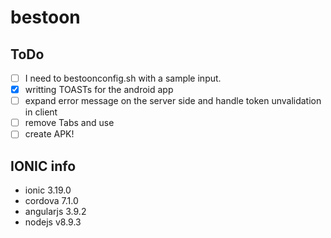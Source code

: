 # bestoon


## ToDo
-[ ] I need to bestoonconfig.sh with a sample input.
-[x] writting TOASTs for the android app
-[ ] expand error message on the server side and handle token unvalidation in client
-[ ] remove Tabs and use
-[ ] create APK!

## IONIC info
- ionic 3.19.0
- cordova 7.1.0
- angularjs 3.9.2
- nodejs v8.9.3
